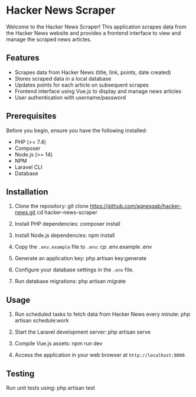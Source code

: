 # Hacker News Scraper

Welcome to the Hacker News Scraper! This application scrapes data from the Hacker News website and provides a frontend interface to view and manage the scraped news articles.

## Features

- Scrapes data from Hacker News (title, link, points, date created)
- Stores scraped data in a local database
- Updates points for each article on subsequent scrapes
- Frontend interface using Vue.js to display and manage news articles
- User authentication with username/password

## Prerequisites

Before you begin, ensure you have the following installed:

- PHP (>= 7.4)
- Composer
- Node.js (>= 14)
- NPM
- Laravel CLI
- Database

## Installation

1. Clone the repository:
   git clone https://github.com/agnesgab/hacker-news.git
   cd hacker-news-scraper

2. Install PHP dependencies:
   composer install

3. Install Node.js dependencies:
   npm install

4. Copy the `.env.example` file to `.env`:
   cp .env.example .env

5. Generate an application key:
   php artisan key:generate

6. Configure your database settings in the `.env` file.

7. Run database migrations:
   php artisan migrate

## Usage

1. Run scheduled tasks to fetch data from Hacker News every minute:
   php artisan schedule:work

2. Start the Laravel development server:
   php artisan serve

3. Compile Vue.js assets:
   npm run dev

4. Access the application in your web browser at `http://localhost:8000`.

## Testing

Run unit tests using:
php artisan test

